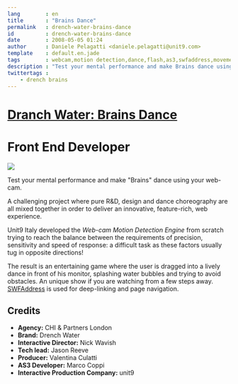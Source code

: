 ```yaml
---
lang        : en
title       : "Brains Dance"
permalink   : drench-water-brains-dance
id          : drench-water-brains-dance
date        : 2008-05-05 01:24
author      : Daniele Pelagatti <daniele.pelagatti@unit9.com>
template    : default.en.jade
tags        : webcam,motion detection,dance,flash,as3,swfaddress,movement
description : "Test your mental performance and make Brains dance using your web-cam."
twittertags :
    - drench brains
---
```

# [Dranch Water: Brains Dance](http://www.unit9.com/drenchwater/) #
# Front End Developer #


[![](#{base}img/drench_big.jpg)](http://www.unit9.com/drenchwater/) 

Test your mental performance and make "Brains" dance using your web-cam. 

A challenging project where pure R&D, design and dance choreography are all
mixed together in order to deliver an innovative, feature-rich, web experience. 

Unit9 Italy developed the _Web-cam Motion Detection Engine_ from scratch trying to reach the balance between the requirements of precision, sensitivity and speed of response: a difficult task as these factors usually tug in opposite directions! 

The result is an entertaining game where the user is dragged into a lively dance in front of his monitor, splashing water bubbles and trying to avoid obstacles. An unique show if you are watching from a few steps away. [SWFAddress](http://www.asual.com/swfaddress/) is used for deep-linking and page navigation.

## Credits ##

 * **Agency:** CHI & Partners London 
 * **Brand:** Drench Water 
 * **Interactive Director:** Nick Wavish 
 * **Tech lead:** Jason Reeve 
 * **Producer:** Valentina Culatti 
 * **AS3 Developer:** Marco Coppi
 * **Interactive Production Company:** unit9

